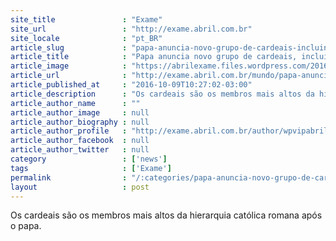 ```yaml
---
site_title               : "Exame"
site_url                 : "http://exame.abril.com.br"
site_locale              : "pt_BR"
article_slug             : "papa-anuncia-novo-grupo-de-cardeais-incluindo-brasileiro"
article_title            : "Papa anuncia novo grupo de cardeais, incluindo brasileiro"
article_image            : "https://abrilexame.files.wordpress.com/2016/10/size_960_16_9_o-papa-francisco-em-outubro-de-2016.jpg?quality=70&strip=all&w=960"
article_url              : "http://exame.abril.com.br/mundo/papa-anuncia-novo-grupo-de-cardeais-incluindo-brasileiro/"
article_published_at     : "2016-10-09T10:27:02-03:00"
article_description      : "Os cardeais são os membros mais altos da hierarquia católica romana após o papa."
article_author_name      : ""
article_author_image     : null
article_author_biography : null
article_author_profile   : "http://exame.abril.com.br/author/wpvipabril/"
article_author_facebook  : null
article_author_twitter   : null
category                 : ['news']
tags                     : ['Exame']
permalink                : "/:categories/papa-anuncia-novo-grupo-de-cardeais-incluindo-brasileiro/"
layout                   : post
---
```


Os cardeais são os membros mais altos da hierarquia católica romana após o papa.
